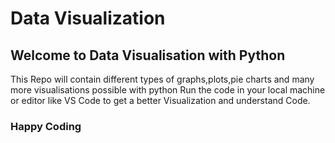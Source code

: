# Data Visualization
## Welcome to Data  Visualisation with Python 
This Repo will contain different types of graphs,plots,pie charts and many more visualisations possible with python 
Run the code in your local machine or editor like VS Code to get a better Visualization and understand Code.

###              Happy Coding
